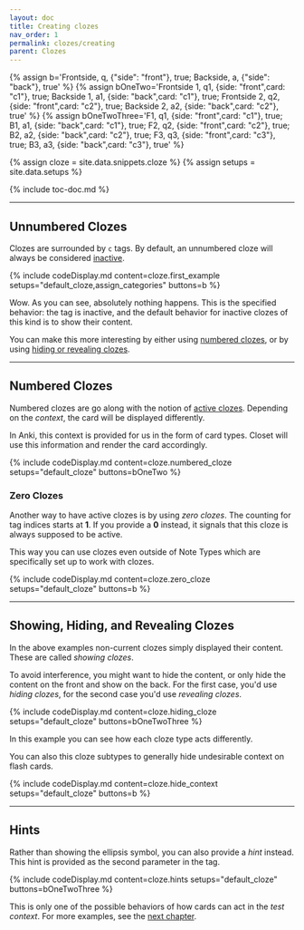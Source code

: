 ```yaml
---
layout: doc
title: Creating clozes
nav_order: 1
permalink: clozes/creating
parent: Clozes
---
```


{% assign b='Frontside, q, {"side": "front"}, true; Backside, a, {"side": "back"}, true' %}
{% assign bOneTwo='Frontside 1, q1, {side: "front",card: "c1"}, true; Backside 1, a1, {side: "back",card: "c1"}, true; Frontside 2, q2, {side: "front",card: "c2"}, true; Backside 2, a2, {side: "back",card: "c2"}, true' %}
{% assign bOneTwoThree='F1, q1, {side: "front",card: "c1"}, true; B1, a1, {side: "back",card: "c1"}, true; F2, q2, {side: "front",card: "c2"}, true; B2, a2, {side: "back",card: "c2"}, true; F3, q3, {side: "front",card: "c3"}, true; B3, a3, {side: "back",card: "c3"}, true' %}

{% assign cloze = site.data.snippets.cloze %}
{% assign setups = site.data.setups %}

{% include toc-doc.md %}

---
## Unnumbered Clozes

Clozes are surrounded by `c` tags.
By default, an unnumbered cloze will always be considered [inactive](/clozes#active-and-inactive-clozes).

{% include codeDisplay.md content=cloze.first_example setups="default_cloze,assign_categories" buttons=b %}

Wow. As you can see, absolutely nothing happens.
This is the specified behavior: the tag is inactive, and the default behavior for inactive clozes of this kind is to show their content.

You can make this more interesting by either using [numbered clozes](#numbered-clozes), or by using [hiding or revealing clozes](#showing-hiding-and-revealing-clozes).

---
## Numbered Clozes

Numbered clozes are go along with the notion of [active clozes](/clozes#active-and-inactive-clozes).
Depending on the _context_, the card will be displayed differently.

In Anki, this context is provided for us in the form of card types.
Closet will use this information and render the card accordingly.

{% include codeDisplay.md content=cloze.numbered_cloze setups="default_cloze" buttons=bOneTwo %}

### Zero Clozes

Another way to have active clozes is by using _zero clozes_.
The counting for tag indices starts at __1__.
If you provide a __0__ instead, it signals that this cloze is always supposed to be active.

This way you can use clozes even outside of Note Types which are specifically set up to work with clozes.

{% include codeDisplay.md content=cloze.zero_cloze setups="default_cloze" buttons=b %}

---
## Showing, Hiding, and Revealing Clozes

In the above examples non-current clozes simply displayed their content.
These are called _showing clozes_.

To avoid interference, you might want to hide the content, or only hide the content on the front and show on the back.
For the first case, you'd use _hiding clozes_, for the second case you'd use _revealing clozes_.

{% include codeDisplay.md content=cloze.hiding_cloze setups="default_cloze" buttons=bOneTwoThree %}

In this example you can see how each cloze type acts differently.

You can also this cloze subtypes to generally hide undesirable context on flash cards.

{% include codeDisplay.md content=cloze.hide_context setups="default_cloze" buttons=b %}

---
## Hints

Rather than showing the ellipsis symbol, you can also provide a _hint_ instead.
This hint is provided as the second parameter in the tag.

{% include codeDisplay.md content=cloze.hints setups="default_cloze" buttons=bOneTwoThree %}

This is only one of the possible behaviors of how cards can act in the _test context_.
For more examples, see the [next chapter](/clozes/blanking-obscuring).
